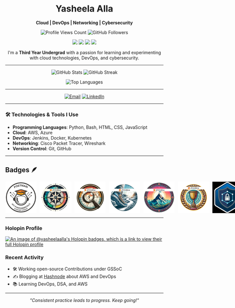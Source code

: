 <!-- Header Section -->
<h1 align="center">Yasheela Alla</h1>
<p align="center">
  <b> Cloud | DevOps | Networking | Cybersecurity </b>
</p>
<p align="center">
  <img src="https://komarev.com/ghpvc/?username=yasheela-alla&label=Profile%20views&color=0e75b6&style=flat" alt="Profile Views Count" />
  <img src="https://img.shields.io/github/followers/yasheela-alla?label=Followers&style=social" alt="GitHub Followers" />
</p>

<!-- Badges Section -->
<p align="center">
  <img src="https://img.shields.io/badge/Cloud-AWS-informational?style=flat&logo=amazon-aws&logoColor=white&color=2bbc8a" />
  <img src="https://img.shields.io/badge/Cybersecurity-TryHackMe-informational?style=flat&logo=hackaday&logoColor=white&color=2bbc8a" />
  <img src="https://img.shields.io/badge/DevOps-Jenkins-informational?style=flat&logo=jenkins&logoColor=white&color=2bbc8a" />
  <img src="https://img.shields.io/badge/Linux-Bash-informational?style=flat&logo=linux&logoColor=white&color=2bbc8a" />
</p>

<!-- Short Bio Section -->
<p align="center"> 
  I'm a <b>Third Year Undergrad</b> with a passion for learning and experimenting with cloud technologies, DevOps, and cybersecurity. 
</p>

---

<!-- GitHub Stats Cards -->
<p align="center">
  <img src="https://github-readme-stats.vercel.app/api?username=yasheela-alla&show_icons=true&theme=radical" alt="GitHub Stats" width="48%" />
  <img src="https://github-readme-streak-stats.herokuapp.com/?user=yasheela-alla&theme=radical" alt="GitHub Streak" width="48%" />
</p>

<!-- Top Languages -->
<p align="center">
  <img src="https://github-readme-stats.vercel.app/api/top-langs/?username=yasheela-alla&layout=compact&theme=radical" alt="Top Languages" width="48%" />
</p>

---

<!-- Contact Information -->
<p align="center">
  <a href="mailto:yasheela435@gmail.com"><img src="https://img.shields.io/badge/Email-yasheela435@gmail.com-2bbc8a?style=for-the-badge&logo=gmail" alt="Email"></a>
  <a href="https://www.linkedin.com/in/alla-yasheela"><img src="https://img.shields.io/badge/LinkedIn-Profile-blue?style=for-the-badge&logo=linkedin" alt="LinkedIn"></a>
</p>

---

### 🛠️ Technologies & Tools I Use
- **Programming Languages**: Python, Bash, HTML, CSS, JavaScript
- **Cloud**: AWS, Azure
- **DevOps**: Jenkins, Docker, Kubernetes
- **Networking**: Cisco Packet Tracer, Wireshark
- **Version Control**: Git, GitHub

---



## Badges 🪶
<div style='display:flex; align-items:center; gap: 10px;' align='center'>
  <img src="https://github.com/yasheela-alla/yasheela-alla/blob/main/1.png" width="100px" height="100px" />
  <img src="https://github.com/yasheela-alla/yasheela-alla/blob/main/7.png" width="100px" height="100px" />
  <img src="https://github.com/yasheela-alla/yasheela-alla/blob/main/8.png" width="100px" height="100px" />
  <img src="https://github.com/yasheela-alla/yasheela-alla/blob/main/9.png" width="100px" height="100px" />
  <img src="https://github.com/yasheela-alla/yasheela-alla/blob/main/10.png" width="100px" height="100px" />
  <img src="https://github.com/yasheela-alla/yasheela-alla/blob/main/11.png" width="100px" height="100px" />
   <img src="https://github.com/yasheela-alla/yasheela-alla/blob/main/12.jpg" width="100px" height="100px" />
   <img src="https://github.com/yasheela-alla/yasheela-alla/blob/main/13.png" width="100px" height="100px" />
  <img src="https://github.com/yasheela-alla/yasheela-alla/blob/main/5.png" width="100px" height="100px" />
  <img src="https://github.com/yasheela-alla/yasheela-alla/blob/main/6.png" width="100px" height="100px" />
   <img src="https://github.com/yasheela-alla/yasheela-alla/blob/main/2.png" width="100px" height="100px" />
  <img src="https://github.com/yasheela-alla/yasheela-alla/blob/main/3.png" width="100px" height="100px" />
  <img src="https://github.com/yasheela-alla/yasheela-alla/blob/main/4.png" width="100px" height="100px" />

  
</div>

---

### Holopin Profile 

[![An image of @yasheelaalla's Holopin badges, which is a link to view their full Holopin profile](https://holopin.me/yasheelaalla)](https://holopin.io/@yasheelaalla)

### Recent Activity
- 🛠️ Working open-source Contributions under GSSoC
- ✍️ Blogging at [Hashnode](https://hashnode.com/@yasheela) about AWS and DevOps
- 📚 Learning DevOps, DSA, and AWS

---

<!-- Footer Section -->
<p align="center">
  <i>"Consistent practice leads to progress. Keep going!"</i>
</p>
